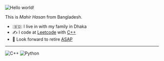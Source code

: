 ![Hello world! ](https://user-images.githubusercontent.com/22680912/46479049-d8a9c400-c80b-11e8-92a1-89fc10701f4a.jpg)

This is *Mahir Hasan* from Bangladesh.

- :🇧🇩: I live in with my family in Dhaka
- :writing_hand: I code at [Leetcode](https://leetcode.com/renzaluar/) with [C++](https://github.com/mahir-bot/LeetCode)
- :full_moon_with_face: Look forward to retire <u>ASAP</u>

---
![C++](https://img.shields.io/badge/C++%20-%230080FF.svg?&style=for-the-badge&logo=cplusplus&logoColor=white&color=blueviolet)
![Python](https://img.shields.io/badge/Python%20-%236DB33F.svg?&style=for-the-badge&logo=spring&logoColor=white&color=orange)
